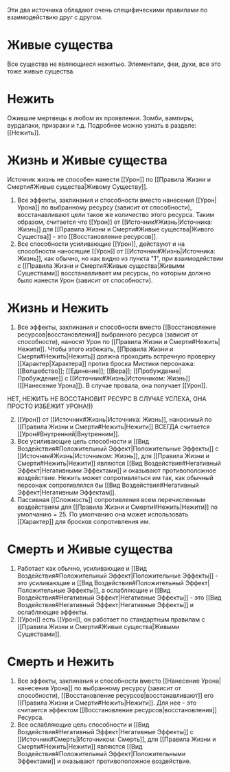 Эти два источника обладают очень специфическими правилами по взаимодействию друг с другом. 

# Живые существа

Все существа не являющиеся нежитью. Элементали, феи, духи, все это тоже живые существа. 

# Нежить

Ожившие мертвецы в любом их проявлении. Зомби, вампиры, вурдалаки, призраки и т.д. Подробнее можно узнать в разделе: [[Нежить]]. 

# Жизнь и Живые существа

Источник жизнь не способен нанести [[Урон]] по [[Правила Жизни и Смерти#Живые существа|Живому Существу]].

1. Все эффекты, заклинания и способности вместо нанесения [[Урон|Урона]] по выбранному ресурсу (зависит от способности), восстанавливают цели такое же количество этого ресурса. Таким образом, считается что [[Урон]] от [[Источник#Жизнь|Источника: Жизнь]] для [[Правила Жизни и Смерти#Живые существа|Живого Существа]] - это [[Восстановление ресурсов]]. 
2. Все способности усиливающие [[Урон]], действуют и на способности наносящие [[Урон]] от [[Источник#Жизнь|Источника: Жизнь]], как обычно, но как видно из пункта "1", при взаимодействии с [[Правила Жизни и Смерти#Живые существа|Живыми Существами]] восстанавливает им ресурсы, по которым должно было нанести Урон (зависит от способности).

# Жизнь и Нежить

1. Все эффекты, заклинания и способности вместо [[Восстановление ресурсов|восстановления]] выбранного ресурса (зависит от способности), наносят Урон по [[Правила Жизни и Смерти#Нежить|Нежити]]. Чтобы этого избежать, [[Правила Жизни и Смерти#Нежить|Нежить]] должна проходить встречную проверку [[Характер|Характера]] против броска Мистики персонажа: [[Волшебство]]; [[Единение]]; [[Вера]]; [[Пробуждение|Пробуждение]] с [[Источник#Жизнь|Источником: Жизнь]] ([[Нанесение Урона]]). В случае провала, она получает [[Урон]]. 

НЕТ, НЕЖИТЬ НЕ ВОССТАНОВИТ РЕСУРС В СЛУЧАЕ УСПЕХА, ОНА ПРОСТО ИЗБЕЖИТ УРОНА!))


2. [[Урон]] от [[Источник#Жизнь|Источника: Жизнь]], наносимый по [[Правила Жизни и Смерти#Нежить|Нежити]] ВСЕГДА считается [[Урон#Внутренний|Внутренним]].
3. Все усиливающие цель способности и [[Вид Воздействия#Положительный Эффект|Положительные Эффекты]] с [[Источник#Жизнь|Источником: Жизнь]], для [[Правила Жизни и Смерти#Нежить|Нежити]] являются [[Вид Воздействия#Негативный Эффект|Негативными Эффектами]] и оказывают противоположное воздействие. Нежить может сопротивляться им так, как обычный персонаж сопротивлялся бы [[Вид Воздействия#Негативный Эффект|Негативным Эффектам]].
4. Пассивная [[Сложность]] сопротивления всем перечисленным воздействиям для [[Правила Жизни и Смерти#Нежить|Нежити]] по умолчанию = 25. По умолчанию она может использовать [[Характер]] для бросков сопротивления им. 

# Смерть и Живые существа

1. Работает как обычно, усиливающие и [[Вид Воздействия#Положительный Эффект|Положительные Эффекты]] - это усиливающие и [[Вид Воздействия#Положительный Эффект|Положительные Эффекты]], а ослабляющие и [[Вид Воздействия#Негативный Эффект|Негативные Эффекты]] - это [[Вид Воздействия#Негативный Эффект|Негативные Эффекты]] и ослабляющие эффекты. 
2. [[Урон]] есть [[Урон]], он работает по стандартным правилам с [[Правила Жизни и Смерти#Живые существа|Живыми Существами]].

# Смерть и Нежить

1. Все эффекты, заклинания и способности вместо [[Нанесение Урона|нанесения Урона]] по выбранному ресурсу (зависит от способности), [[Восстановление ресурсов|восстанавливают]] его [[Правила Жизни и Смерти#Нежить|Нежити]]. Для нее - это считается эффектом [[Восстановление ресурсов|восстановления]] Ресурса.
2. Все ослабляющие цель способности и [[Вид Воздействия#Негативный Эффект|Негативные Эффекты]] с [[Источник#Смерть|Источником: Смерть]], для [[Правила Жизни и Смерти#Нежить|Нежити]] являются [[Вид Воздействия#Положительный Эффект|Положительными Эффектами]] и оказывают противоположное воздействие. 